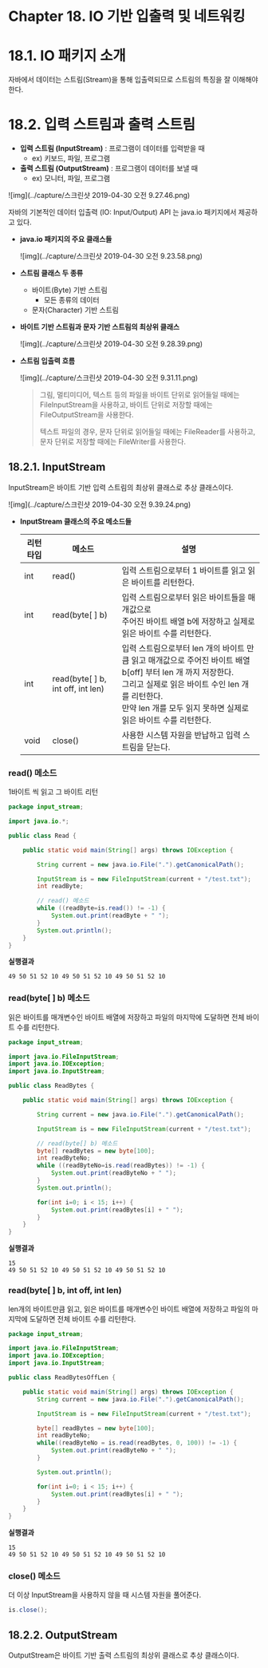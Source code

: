 # Chapter 18. IO 기반 입출력 및 네트워킹

# 18.1. IO 패키지 소개

자바에서 데이터는 스트림(Stream)을 통해 입출력되므로 스트림의 특징을 잘 이해해야 한다.



# 18.2. 입력 스트림과 출력 스트림

* **입력 스트림 (InputStream)** : 프로그램이 데이터를 입력받을 때
  * ex) 키보드, 파일, 프로그램
* **출력 스트림 (OutputStream)** : 프로그램이 데이터를 보낼 때
  * ex) 모니터, 파일, 프로그램

![img](../capture/스크린샷 2019-04-30 오전 9.27.46.png)



자바의 기본적인 데이터 입출력 (IO: Input/Output) API 는 java.io 패키지에서 제공하고 있다.

* **java.io 패키지의 주요 클래스들**

  ![img](../capture/스크린샷 2019-04-30 오전 9.23.58.png)

* **스트림 클래스 두 종류**
  * 바이트(Byte) 기반 스트림
    * 모든 종류의 데이터
  * 문자(Character) 기반 스트림

* **바이트 기반 스트림과 문자 기반 스트림의 최상위 클래스**

  ![img](../capture/스크린샷 2019-04-30 오전 9.28.39.png)

* **스트림 입출력 흐름**

  ![img](../capture/스크린샷 2019-04-30 오전 9.31.11.png)

  > 그림, 멀티미디어, 텍스트 등의 파일을 바이트 단위로 읽어들일 때에는 FileInputStream을 사용하고, 바이트 단위로 저장할 때에는 FileOutputStream을 사용한다.
  >
  > 텍스트 파일의 경우, 문자 단위로 읽어들일 때에는 FileReader를 사용하고, 문자 단위로 저장할 때에는 FileWriter를 사용한다.



## 18.2.1. InputStream

InputStream은 바이트 기반 입력 스트림의 최상위 클래스로 추상 클래스이다. 

![img](../capture/스크린샷 2019-04-30 오전 9.39.24.png)

* **InputStream 클래스의 주요 메소드들**

  | 리턴타입 | 메소드                            | 설명                                                         |
  | -------- | --------------------------------- | ------------------------------------------------------------ |
  | int      | read()                            | 입력 스트림으로부터 1 바이트를 읽고 읽은 바이트를 리턴한다.  |
  | int      | read(byte[ ] b)                   | 입력 스트림으로부터 읽은 바이트들을 매개값으로<br /> 주어진 바이트 배열 b에 저장하고 실제로 읽은 바이트 수를 리턴한다. |
  | int      | read(byte[ ] b, int off, int len) | 입력 스트림으로부터 len 개의 바이트 만큼 읽고 매개값으로 주어진 바이트 배열 b[off] 부터 len 개 까지 저장한다.<br />그리고 실제로 읽은 바이트 수인 len 개를 리턴한다. <br />만약 len 개를 모두 읽지 못하면 실제로 읽은 바이트 수를 리턴한다. |
  | void     | close()                           | 사용한 시스템 자원을 반납하고 입력 스트림을 닫는다.          |



### read() 메소드

1바이트 씩 읽고 그 바이트 리턴

```java
package input_stream;

import java.io.*;

public class Read {

    public static void main(String[] args) throws IOException {

        String current = new java.io.File(".").getCanonicalPath();

        InputStream is = new FileInputStream(current + "/test.txt");
        int readByte;

        // read() 메소드
        while ((readByte=is.read()) != -1) {
            System.out.print(readByte + " ");
        }
        System.out.println();
    }
}
```

**실행결과**

```
49 50 51 52 10 49 50 51 52 10 49 50 51 52 10
```



### read(byte[ ] b) 메소드

읽은 바이트를 매개변수인 바이트 배열에 저장하고 파일의 마지막에 도달하면 전체 바이트 수를 리턴한다.

```java
package input_stream;

import java.io.FileInputStream;
import java.io.IOException;
import java.io.InputStream;

public class ReadBytes {

    public static void main(String[] args) throws IOException {

        String current = new java.io.File(".").getCanonicalPath();

        InputStream is = new FileInputStream(current + "/test.txt");

        // read(byte[] b) 메소드
        byte[] readBytes = new byte[100];
        int readByteNo;
        while ((readByteNo=is.read(readBytes)) != -1) {
            System.out.print(readByteNo + " ");
        }
        System.out.println();

        for(int i=0; i < 15; i++) {
            System.out.print(readBytes[i] + " ");
        }
    }
}
```

**실행결과**

```
15 
49 50 51 52 10 49 50 51 52 10 49 50 51 52 10
```



### read(byte[ ] b, int off, int len)

len개의 바이트만큼 읽고, 읽은 바이트를 매개변수인 바이트 배열에 저장하고 파일의 마지막에 도달하면 전체 바이트 수를 리턴한다.

```java
package input_stream;

import java.io.FileInputStream;
import java.io.IOException;
import java.io.InputStream;

public class ReadBytesOffLen {

    public static void main(String[] args) throws IOException {
        String current = new java.io.File(".").getCanonicalPath();

        InputStream is = new FileInputStream(current + "/test.txt");

        byte[] readBytes = new byte[100];
        int readByteNo;
        while((readByteNo = is.read(readBytes, 0, 100)) != -1) {
            System.out.print(readByteNo + " ");
        }

        System.out.println();

        for(int i=0; i < 15; i++) {
            System.out.print(readBytes[i] + " ");
        }
    }
}
```

**실행결과**

```
15 
49 50 51 52 10 49 50 51 52 10 49 50 51 52 10
```



### close() 메소드

더 이상 InputStream을 사용하지 않을 때 시스템 자원을 풀어준다.

```java
is.close();
```



## 18.2.2. OutputStream

OutputStream은 바이트 기반 출력 스트림의 최상위 클래스로 추상 클래스이다.